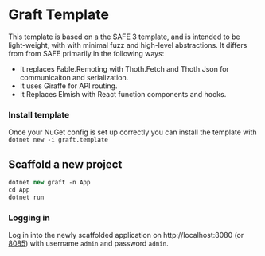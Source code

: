 # Graft Template

This template is based on a the SAFE 3 template, and is intended to be
light-weight, with with minimal fuzz and high-level abstractions.
It differs from from SAFE primarily in the following ways:

* It replaces Fable.Remoting with Thoth.Fetch and Thoth.Json for
  communicaiton and serialization.
* It uses Giraffe for API routing.
* It Replaces Elmish with React function components and hooks.


### Install template

Once your NuGet config is set up correctly you can install the template with
`dotnet new -i graft.template`

## Scaffold a new project

```fsharp
dotnet new graft -n App
cd App
dotnet run
```

### Logging in

Log in into the newly scaffolded application on http://localhost:8080 (or
[8085](http://localhost:8085)) with username `admin` and password `admin`.

